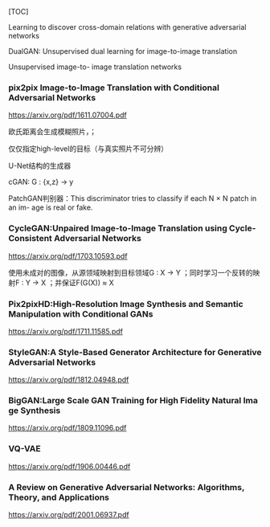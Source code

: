 

[TOC]



Learning to discover cross-domain relations with generative adversarial networks

DualGAN: Unsupervised dual learning for image-to-image translation 

Unsupervised image-to- image translation networks



### pix2pix Image-to-Image Translation with Conditional Adversarial Networks

 <https://arxiv.org/pdf/1611.07004.pdf>



欧氏距离会生成模糊照片，；

仅仅指定high-level的目标（与真实照片不可分辨）

U-Net结构的生成器

cGAN:  G : {x,z} → y 



PatchGAN判别器：This discriminator tries to classify if each N × N patch in an im- age is real or fake.  



### CycleGAN:Unpaired Image-to-Image Translation using Cycle-Consistent Adversarial Networks

<https://arxiv.org/pdf/1703.10593.pdf>

使用未成对的图像，从源领域映射到目标领域G : X → Y ；同时学习一个反转的映射F : Y → X  ；并保证F(G(X)) ≈ X 



### Pix2pixHD:High-Resolution Image Synthesis and Semantic Manipulation with Conditional GANs

<https://arxiv.org/pdf/1711.11585.pdf>



### StyleGAN:A Style-Based Generator Architecture for Generative Adversarial Networks

<https://arxiv.org/pdf/1812.04948.pdf>



### BigGAN:Large Scale GAN Training for High Fidelity Natural Image Synthesis

<https://arxiv.org/pdf/1809.11096.pdf>



### VQ-VAE 

https://arxiv.org/pdf/1906.00446.pdf



### A Review on Generative Adversarial Networks: Algorithms, Theory, and Applications

<https://arxiv.org/pdf/2001.06937.pdf>